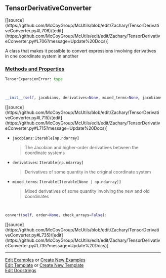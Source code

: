 ## <a id="McUtils.Zachary.TensorDerivativeConverter.TensorDerivativeConverter">TensorDerivativeConverter</a> 
<div class="docs-source-link" markdown="1">
[[source](https://github.com/McCoyGroup/McUtils/blob/edit/Zachary/TensorDerivativeConverter.py#L706)/[edit](https://github.com/McCoyGroup/McUtils/edit/edit/Zachary/TensorDerivativeConverter.py#L706?message=Update%20Docs)]
</div>

A class that makes it possible to convert expressions
involving derivatives in one coordinate system in another

<div class="collapsible-section">
 <div class="collapsible-section collapsible-section-header" markdown="1">
 
### <a class="collapse-link" data-toggle="collapse" href="#methods">Methods and Properties</a> <a class="float-right" data-toggle="collapse" href="#methods"><i class="fa fa-chevron-down"></i></a>

 </div>
 <div class="collapsible-section collapsible-section-body collapse" id="methods" markdown="1">

```python
TensorExpansionError: type
```
<a id="McUtils.Zachary.TensorDerivativeConverter.TensorDerivativeConverter.__init__" class="docs-object-method">&nbsp;</a> 
```python
__init__(self, jacobians, derivatives=None, mixed_terms=None, jacobians_name='Q', values_name='V'): 
```
<div class="docs-source-link" markdown="1">
[[source](https://github.com/McCoyGroup/McUtils/blob/edit/Zachary/TensorDerivativeConverter.py#L715)/[edit](https://github.com/McCoyGroup/McUtils/edit/edit/Zachary/TensorDerivativeConverter.py#L715?message=Update%20Docs)]
</div>


- `jacobians`: `Iterable[np.ndarray]`
    >The Jacobian and higher-order derivatives between the coordinate systems
- `derivatives`: `Iterable[np.ndarray]`
    >Derivatives of some quantity in the original coordinate system
- `mixed_terms`: `Iterable[Iterable[None | np.ndarray]]`
    >Mixed derivatives of some quantity involving the new and old coordinates

<a id="McUtils.Zachary.TensorDerivativeConverter.TensorDerivativeConverter.convert" class="docs-object-method">&nbsp;</a> 
```python
convert(self, order=None, check_arrays=False): 
```
<div class="docs-source-link" markdown="1">
[[source](https://github.com/McCoyGroup/McUtils/blob/edit/Zachary/TensorDerivativeConverter.py#L735)/[edit](https://github.com/McCoyGroup/McUtils/edit/edit/Zachary/TensorDerivativeConverter.py#L735?message=Update%20Docs)]
</div>

 </div>
</div>




___

[Edit Examples](https://github.com/McCoyGroup/McUtils/edit/gh-pages/ci/examples/McUtils/Zachary/TensorDerivativeConverter/TensorDerivativeConverter.md) or 
[Create New Examples](https://github.com/McCoyGroup/McUtils/new/gh-pages/?filename=ci/examples/McUtils/Zachary/TensorDerivativeConverter/TensorDerivativeConverter.md) <br/>
[Edit Template](https://github.com/McCoyGroup/McUtils/edit/gh-pages/ci/docs/McUtils/Zachary/TensorDerivativeConverter/TensorDerivativeConverter.md) or 
[Create New Template](https://github.com/McCoyGroup/McUtils/new/gh-pages/?filename=ci/docs/templates/McUtils/Zachary/TensorDerivativeConverter/TensorDerivativeConverter.md) <br/>
[Edit Docstrings](https://github.com/McCoyGroup/McUtils/edit/edit/Zachary/TensorDerivativeConverter.py#L706?message=Update%20Docs)